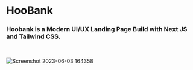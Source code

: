 # HooBank
### Hoobank is a Modern UI/UX Landing Page Build with Next JS and Tailwind CSS.
<br/>

![Screenshot 2023-06-03 164358](https://github.com/ZainAli97/Hoobank-App/assets/131141179/053969c8-8dd4-41ed-8a44-40d0ff9a2250)
